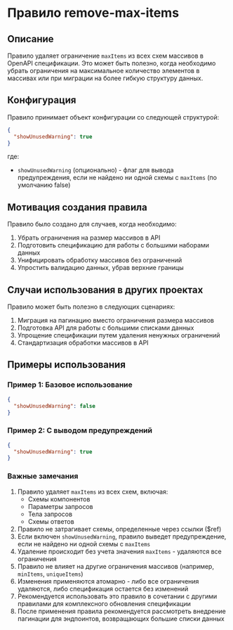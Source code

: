 # Правило remove-max-items

## Описание
Правило удаляет ограничение `maxItems` из всех схем массивов в OpenAPI спецификации. Это может быть полезно, когда необходимо убрать ограничения на максимальное количество элементов в массивах или при миграции на более гибкую структуру данных.

## Конфигурация
Правило принимает объект конфигурации со следующей структурой:

```json
{
  "showUnusedWarning": true
}
```

где:
- `showUnusedWarning` (опционально) - флаг для вывода предупреждения, если не найдено ни одной схемы с `maxItems` (по умолчанию false)

## Мотивация создания правила
Правило было создано для случаев, когда необходимо:
1. Убрать ограничения на размер массивов в API
2. Подготовить спецификацию для работы с большими наборами данных
3. Унифицировать обработку массивов без ограничений
4. Упростить валидацию данных, убрав верхние границы

## Случаи использования в других проектах
Правило может быть полезно в следующих сценариях:

1. Миграция на пагинацию вместо ограничения размера массивов
2. Подготовка API для работы с большими списками данных
3. Упрощение спецификации путем удаления ненужных ограничений
4. Стандартизация обработки массивов в API

## Примеры использования

### Пример 1: Базовое использование
```json
{
  "showUnusedWarning": false
}
```

### Пример 2: С выводом предупреждений
```json
{
  "showUnusedWarning": true
}
```

### Важные замечания
1. Правило удаляет `maxItems` из всех схем, включая:
   - Схемы компонентов
   - Параметры запросов
   - Тела запросов
   - Схемы ответов
2. Правило не затрагивает схемы, определенные через ссылки ($ref)
3. Если включен `showUnusedWarning`, правило выведет предупреждение, если не найдено ни одной схемы с `maxItems`
4. Удаление происходит без учета значения `maxItems` - удаляются все ограничения
5. Правило не влияет на другие ограничения массивов (например, `minItems`, `uniqueItems`)
6. Изменения применяются атомарно - либо все ограничения удаляются, либо спецификация остается без изменений
7. Рекомендуется использовать это правило в сочетании с другими правилами для комплексного обновления спецификации
8. После применения правила рекомендуется рассмотреть внедрение пагинации для эндпоинтов, возвращающих большие списки данных 